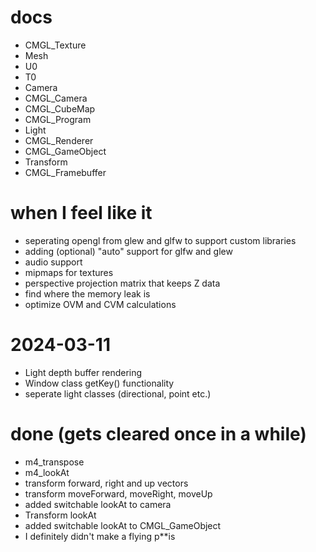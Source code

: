 # docs
- CMGL_Texture
- Mesh
- U0
- T0
- Camera
- CMGL_Camera
- CMGL_CubeMap
- CMGL_Program
- Light
- CMGL_Renderer
- CMGL_GameObject
- Transform
- CMGL_Framebuffer

# when I feel like it
- seperating opengl from glew and glfw to support custom libraries
- adding (optional) "auto" support for glfw and glew
- audio support
- mipmaps for textures
- perspective projection matrix that keeps Z data
- find where the memory leak is
- optimize OVM and CVM calculations

# 2024-03-11
- Light depth buffer rendering
- Window class getKey() functionality
- seperate light classes (directional, point etc.)

# done (gets cleared once in a while)
- m4_transpose
- m4_lookAt
- transform forward, right and up vectors
- transform moveForward, moveRight, moveUp
- added switchable lookAt to camera
- Transform lookAt
- added switchable lookAt to CMGL_GameObject
- I definitely didn't make a flying p**is